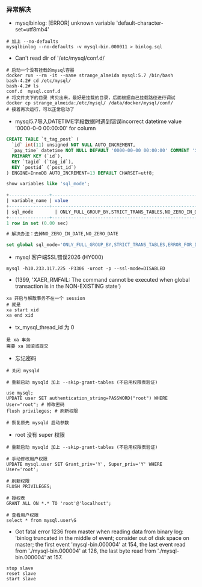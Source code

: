 ### 异常解决

- mysqlbinlog: [ERROR] unknown variable 'default-character-set=utf8mb4'
```shell
# 加上 --no-defaults 
mysqlbinlog --no-defaults -v mysql-bin.000011 > binlog.sql
```

- Can't read dir of '/etc/mysql/conf.d/
```shell
# 启动一个没有挂载的mysql容器
docker run --rm -it --name strange_almeida mysql:5.7 /bin/bash
bash-4.2# cd /etc/mysql/
bash-4.2# ls
conf.d	mysql.conf.d
# 将文件夹下的目录 拷贝出来，最好是挂载的目录，后面根据自己挂载路径进行调试
docker cp strange_almeida:/etc/mysql/ /data/docker/mysql/conf/
# 接着再次运行，可以正常启动了
```

- mysql5.7导入DATETIME字段数据时遇到错误incorrect datetime value '0000-0-0 00:00:00' for column 

```sql
CREATE TABLE `t_tag_post` ( 
  `id` int(11) unsigned NOT NULL AUTO_INCREMENT, 
  `pay_time` datetime NOT NULL DEFAULT '0000-00-00 00:00:00' COMMENT '发布时间', 
  PRIMARY KEY (`id`), 
  KEY `tagid` (`tag_id`), 
  KEY `postid` (`post_id`) 
) ENGINE=InnoDB AUTO_INCREMENT=13 DEFAULT CHARSET=utf8; 

show variables like 'sql_mode'; 
 
+---------------+------------------------------------------------------------------------------------------------------------------------------------+ 
| variable_name | value                                                                                                                                                                                        | 
+---------------+------------------------------------------------------------------------------------------------------------------------------------+ 
| sql_mode        | ONLY_FULL_GROUP_BY,STRICT_TRANS_TABLES,NO_ZERO_IN_DATE,NO_ZERO_DATE,ERROR_FOR_DIVISION_BY_ZERO,NO_AUTO_CREATE_USER,NO_ENGINE_SUBSTITUTION | 
+---------------+-------------------------------------------------------------------------------------------------------------------------------------+ 
1 row in set (0.00 sec) 

# 解决办法：去掉NO_ZERO_IN_DATE,NO_ZERO_DATE 

set global sql_mode='ONLY_FULL_GROUP_BY,STRICT_TRANS_TABLES,ERROR_FOR_DIVISION_BY_ZERO,NO_AUTO_CREATE_USER,NO_ENGINE_SUBSTITUTION'; 
```

- mysql 客户端SSL错误2026 (HY000) 
```shell
mysql -h10.233.117.225 -P3306 -uroot -p --ssl-mode=DISABLED
```

- (1399, 'XAER_RMFAIL: The command cannot be executed when global transaction is in the  NON-EXISTING state')
```shell
xa 开启与解散事务不在一个 session
# 就是
xa start xid
xa end xid
```

- tx_mysql_thread_id 为 0
```shell
是 xa 事务
需要 xa 回滚或提交
```

- 忘记密码
```shell
# 关闭 mysqld

# 重新启动 mysqld 加上 --skip-grant-tables (不启用权限表验证)

use mysql;
UPDATE user SET authentication_string=PASSWORD("root") WHERE User="root"; # 修改密码
flush privileges; # 刷新权限

# 恢复原先 mysqld 启动参数
```

- root 没有 super 权限
```shell
# 重新启动 mysqld 加上 --skip-grant-tables (不启用权限表验证)

# 手动修改用户权限
UPDATE mysql.user SET Grant_priv='Y', Super_priv='Y' WHERE User='root';

# 刷新权限
FLUSH PRIVILEGES;

# 授权表
GRANT ALL ON *.* TO 'root'@'localhost';

# 查看用户权限
select * from mysql.user\G
```

- Got fatal error 1236 from master when reading data from binary log: 'binlog truncated in the middle of event; consider out of disk space on master; the first event 'mysql-bin.000004' at 154, the last event read from './mysql-bin.000004' at 126, the last byte read from './mysql-bin.000004' at 157.
```shell
stop slave
reset slave
start slave
```
